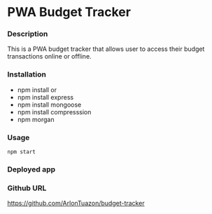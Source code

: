 # PWA Budget Tracker

### Description

This is a PWA budget tracker that allows user to access their budget transactions online or offline.

### Installation

*  npm install or
*  npm install express
*  npm install mongoose
*  npm install compresssion
*  npm morgan

### Usage

`npm start`

### Deployed app

### Github URL

https://github.com/ArlonTuazon/budget-tracker

